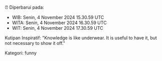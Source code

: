 ⏰ Diperbarui pada:
- WIB: Senin, 4 November 2024 15.30.59 UTC
- WITA: Senin, 4 November 2024 16.30.59 UTC
- WIT: Senin, 4 November 2024 17.30.59 UTC

Kutipan Inspiratif:
"Knowledge is like underwear. It is useful to have it, but not necessary to show it off."


Kategori: funny

